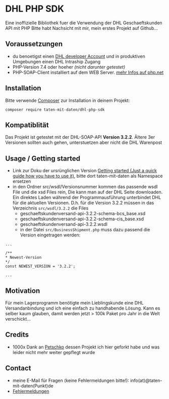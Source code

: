 # DHL PHP SDK

Eine inoffizielle Bibliothek fuer die Verwendung der DHL Geschaeftskunden API mit PHP
Bitte habt Nachsicht mit mir, mein erstes Projekt auf Github...

## Voraussetzungen

- du benoetigst einen [DHL developer Account](https://entwickler.dhl.de/) und  in produktiven Umgebungen einen  DHL Intraship Zugang
- PHP-Version 7.4 oder hoeher _(nicht darunter getestet)_
- PHP-SOAP-Client installiert auf dem WEB Server. [mehr Infos auf php.net](http://php.net/manual/en/soap.setup.php)

## Installation

Bitte verwende [Composer](https://getcomposer.org/) zur Installation in deinem Projekt:

```
composer require taten-mit-daten/dhl-php-sdk
```

## Kompatiblität

Das Projekt ist getestet mit der DHL-SOAP-API **Version 3.2.2**.
Ältere 3er Versionen sollten auch gehen, unterstuetzen aber nicht die DHL Warenpost 

## Usage / Getting started

- Link zur Doku der ursrünglichen Version [Getting started (Just a quick guide how you have to use it)](https://github.com/Petschko/dhl-php-sdk/blob/master/examples/getting-started.md), bitte dort taten-mit-daten als Namespace ersetzen
- in den Ordner src/wsdl/Versionsnummer kommen das passende wsdl File und die xsd Files rein, Die kann man auf der DHL Seite downloaden. Ein direktes Laden während der Programmausführung unterbindet DHL für die aktuellen Versionen. D.h. für die Version 3.2.2 müssen in das Verzeichnis `src/wsdl/3.2.2` die Files
   - geschaeftskundenversand-api-3.2.2-schema-bcs_base.xsd
   - geschaeftskundenversand-api-3.2.2-schema-cis_base.xsd
   - geschaeftskundenversand-api-3.2.2.wsdl
   - in der Datei `src/BusinessShipment.php` muss dazu passend die Version eingetragen werden:

```
...

/**
* Newest-Version
*/
const NEWEST_VERSION = '3.2.2';

...
```
## Motivation

Für mein Lagerprogramm benötigte mein Lieblingskunde eine DHL Versandanbindung und ich eine einfach zu handhabende Lösung. Kann es selber kaum glauben, damit werden jetzt > 100k Paket pro Jahr in die Welt verschickt...

## Credits

- 1000x Dank an [Petschko](https://github.com/Petschko) dessen Projekt ich hier geforkt habe und was leider nicht mehr weiter gepflegt wurde

## Contact

- meine E-Mail für Fragen (keine Fehlermeldungen bitte!): info(at)@taten-mit-daten(Punkt)de
- [Fehlermeldungen](https://github.com/taten-mit-daten/dhl-php-sdk/issues)